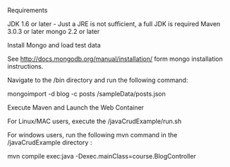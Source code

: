 Requirements

JDK 1.6 or later - Just a JRE is not sufficient, a full JDK is required
Maven 3.0.3 or later
mongo 2.2 or later

Install Mongo and load test data

See http://docs.mongodb.org/manual/installation/ form mongo installation instructions.

Navigate to the <mongo root>/bin directory and run the following command:

mongoimport -d blog -c posts <git repo path>/sampleData/posts.json

Execute Maven and Launch the Web Container

For Linux/MAC users, execute the <git repo path>/javaCrudExample/run.sh

For windows users, run the following mvn command in the <git repo path>/javaCrudExample directory :

mvn compile exec:java -Dexec.mainClass=course.BlogController






